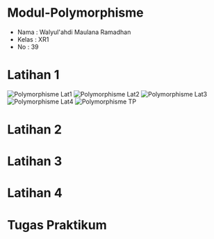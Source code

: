 # Modul-Polymorphisme
+ Nama  : Walyul'ahdi Maulana Ramadhan
+ Kelas : XR1
+ No    : 39
# Latihan 1
![Polymorphisme Lat1](https://user-images.githubusercontent.com/71486008/115839856-47d87980-a445-11eb-8480-8a02856fd299.png)
![Polymorphisme Lat2](https://user-images.githubusercontent.com/71486008/115839863-4909a680-a445-11eb-85fa-840fa6b81033.png)
![Polymorphisme Lat3](https://user-images.githubusercontent.com/71486008/115839868-49a23d00-a445-11eb-99e1-b93d88213a36.png)
![Polymorphisme Lat4](https://user-images.githubusercontent.com/71486008/115839873-49a23d00-a445-11eb-99d8-a384ec174503.png)
![Polymorphisme TP](https://user-images.githubusercontent.com/71486008/115839878-4a3ad380-a445-11eb-8869-4ce67d54a240.png)
# Latihan 2
# Latihan 3
# Latihan 4
# Tugas Praktikum
